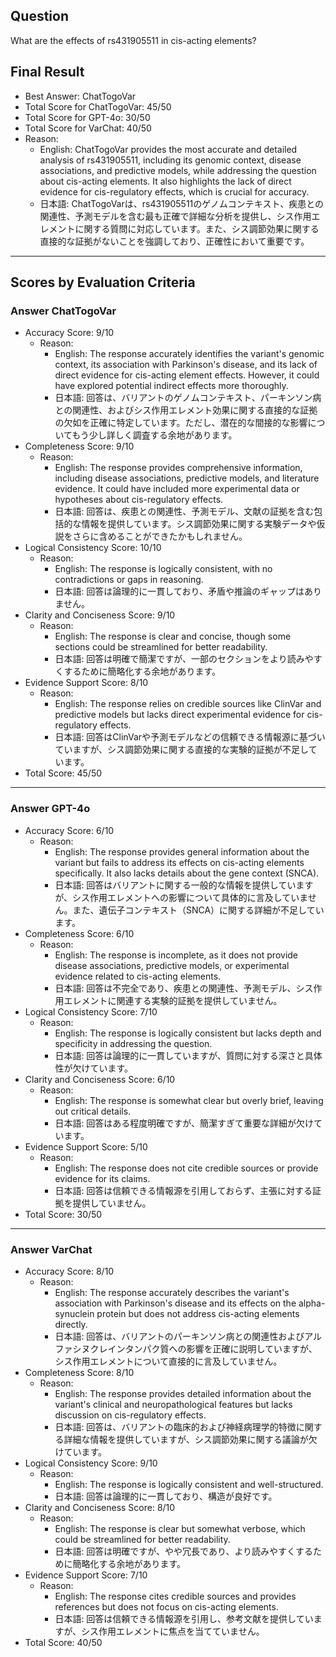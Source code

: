 ## Question

What are the effects of rs431905511 in cis-acting elements?

## Final Result

- Best Answer: ChatTogoVar
- Total Score for ChatTogoVar: 45/50
- Total Score for GPT-4o: 30/50
- Total Score for VarChat: 40/50
- Reason:
  - English: ChatTogoVar provides the most accurate and detailed analysis of rs431905511, including its genomic context, disease associations, and predictive models, while addressing the question about cis-acting elements. It also highlights the lack of direct evidence for cis-regulatory effects, which is crucial for accuracy.
  - 日本語: ChatTogoVarは、rs431905511のゲノムコンテキスト、疾患との関連性、予測モデルを含む最も正確で詳細な分析を提供し、シス作用エレメントに関する質問に対応しています。また、シス調節効果に関する直接的な証拠がないことを強調しており、正確性において重要です。

---

## Scores by Evaluation Criteria

### Answer ChatTogoVar
- Accuracy Score: 9/10
  - Reason: 
    - English: The response accurately identifies the variant's genomic context, its association with Parkinson's disease, and its lack of direct evidence for cis-acting element effects. However, it could have explored potential indirect effects more thoroughly.
    - 日本語: 回答は、バリアントのゲノムコンテキスト、パーキンソン病との関連性、およびシス作用エレメント効果に関する直接的な証拠の欠如を正確に特定しています。ただし、潜在的な間接的な影響についてもう少し詳しく調査する余地があります。
- Completeness Score: 9/10
  - Reason: 
    - English: The response provides comprehensive information, including disease associations, predictive models, and literature evidence. It could have included more experimental data or hypotheses about cis-regulatory effects.
    - 日本語: 回答は、疾患との関連性、予測モデル、文献の証拠を含む包括的な情報を提供しています。シス調節効果に関する実験データや仮説をさらに含めることができたかもしれません。
- Logical Consistency Score: 10/10
  - Reason: 
    - English: The response is logically consistent, with no contradictions or gaps in reasoning.
    - 日本語: 回答は論理的に一貫しており、矛盾や推論のギャップはありません。
- Clarity and Conciseness Score: 9/10
  - Reason: 
    - English: The response is clear and concise, though some sections could be streamlined for better readability.
    - 日本語: 回答は明確で簡潔ですが、一部のセクションをより読みやすくするために簡略化する余地があります。
- Evidence Support Score: 8/10
  - Reason: 
    - English: The response relies on credible sources like ClinVar and predictive models but lacks direct experimental evidence for cis-regulatory effects.
    - 日本語: 回答はClinVarや予測モデルなどの信頼できる情報源に基づいていますが、シス調節効果に関する直接的な実験的証拠が不足しています。
- Total Score: 45/50

---

### Answer GPT-4o
- Accuracy Score: 6/10
  - Reason: 
    - English: The response provides general information about the variant but fails to address its effects on cis-acting elements specifically. It also lacks details about the gene context (SNCA).
    - 日本語: 回答はバリアントに関する一般的な情報を提供していますが、シス作用エレメントへの影響について具体的に言及していません。また、遺伝子コンテキスト（SNCA）に関する詳細が不足しています。
- Completeness Score: 6/10
  - Reason: 
    - English: The response is incomplete, as it does not provide disease associations, predictive models, or experimental evidence related to cis-acting elements.
    - 日本語: 回答は不完全であり、疾患との関連性、予測モデル、シス作用エレメントに関連する実験的証拠を提供していません。
- Logical Consistency Score: 7/10
  - Reason: 
    - English: The response is logically consistent but lacks depth and specificity in addressing the question.
    - 日本語: 回答は論理的に一貫していますが、質問に対する深さと具体性が欠けています。
- Clarity and Conciseness Score: 6/10
  - Reason: 
    - English: The response is somewhat clear but overly brief, leaving out critical details.
    - 日本語: 回答はある程度明確ですが、簡潔すぎて重要な詳細が欠けています。
- Evidence Support Score: 5/10
  - Reason: 
    - English: The response does not cite credible sources or provide evidence for its claims.
    - 日本語: 回答は信頼できる情報源を引用しておらず、主張に対する証拠を提供していません。
- Total Score: 30/50

---

### Answer VarChat
- Accuracy Score: 8/10
  - Reason: 
    - English: The response accurately describes the variant's association with Parkinson's disease and its effects on the alpha-synuclein protein but does not address cis-acting elements directly.
    - 日本語: 回答は、バリアントのパーキンソン病との関連性およびアルファシヌクレインタンパク質への影響を正確に説明していますが、シス作用エレメントについて直接的に言及していません。
- Completeness Score: 8/10
  - Reason: 
    - English: The response provides detailed information about the variant's clinical and neuropathological features but lacks discussion on cis-regulatory effects.
    - 日本語: 回答は、バリアントの臨床的および神経病理学的特徴に関する詳細な情報を提供していますが、シス調節効果に関する議論が欠けています。
- Logical Consistency Score: 9/10
  - Reason: 
    - English: The response is logically consistent and well-structured.
    - 日本語: 回答は論理的に一貫しており、構造が良好です。
- Clarity and Conciseness Score: 8/10
  - Reason: 
    - English: The response is clear but somewhat verbose, which could be streamlined for better readability.
    - 日本語: 回答は明確ですが、やや冗長であり、より読みやすくするために簡略化する余地があります。
- Evidence Support Score: 7/10
  - Reason: 
    - English: The response cites credible sources and provides references but does not focus on cis-acting elements.
    - 日本語: 回答は信頼できる情報源を引用し、参考文献を提供していますが、シス作用エレメントに焦点を当てていません。
- Total Score: 40/50
